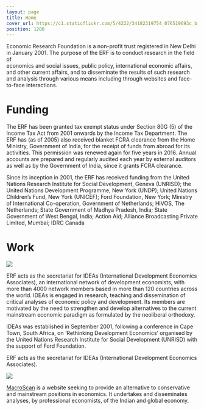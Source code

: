 ```yaml
---
layout: page
title: Home
cover_url: https://c1.staticflickr.com/5/4222/34182319754_076519693c_b.jpg
position: 1200
---
```

Economic Research Foundation is a non-profit trust registered in New Delhi in January 2001. The purpose of the ERF is to conduct research in the field of  
economics and social issues, public policy, international economic affairs, and other current affairs, and to disseminate the results of such research and analysis through various means including through websites and face-to-face interactions.

# Funding

The ERF has been granted tax exempt status under Section 80G (5) of the Income Tax Act from 2001 onwards by the Income Tax Department. The ERF has (as of 2005) also received blanket FCRA clearance from the Home Ministry, Government of India, for the receipt of funds from abroad for its activities. This permission was renewed again for five years in 2016. Annual accounts are prepared and regularly audited each year by external auditors as well as by the Government of India, since it grants FCRA clearance.

Since its inception in 2001, the ERF has received funding from the United Nations Research Institute for Social Development, Geneva (UNRISD); the United Nations Development Programme, New York (UNDP); United Nations Children’s Fund, New York (UNICEF); Ford Foundation, New York; Ministry of International Co-operation, Government of Netherlands; HIVOS, The Netherlands; State Government of Madhya Pradesh, India; State Government of West Bengal, India; Action Aid; Alliance Broadcasting Private Limited, Mumbai; IDRC Canada

# **Work**

[![](http://www.networkideas.org/wp-content/uploads/2016/07/ideaslogo24-278x73.png)](http://www.networkideas.org/ "Ideas")

ERF acts as the secretariat for IDEAs (International Development Economics Associates), an international network of development economists, with more than 4000 network members based in more than 120 countries across the world. IDEAs is engaged in research, teaching and dissemination of critical analyses of economic policy and development. Its members are motivated by the need to strengthen and develop alternatives to the current mainstream economic paradigm as formulated by the neoliberal orthodoxy.

IDEAs was established in September 2001, following a conference in Cape Town, South Africa, on ‘Rethinking Development Economics’ organised by the United Nations Research Institute for Social Development (UNRISD) with the support of Ford Foundation.

ERF acts as the secretariat for IDEAs (International Development Economics Associates).

[![](http://www.macroscan.org/images/Head.gif)](http://macroscan.org/default.htm)

[MacroScan]() is a website seeking to provide an alternative to conservative and mainstream positions in economics. It undertakes and disseminates analyses, by professional economists, of the Indian and global economy.